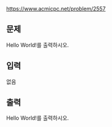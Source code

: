 https://www.acmicpc.net/problem/2557

## 문제
Hello World!를 출력하시오.

## 입력

없음

## 출력
Hello World!를 출력하시오.
